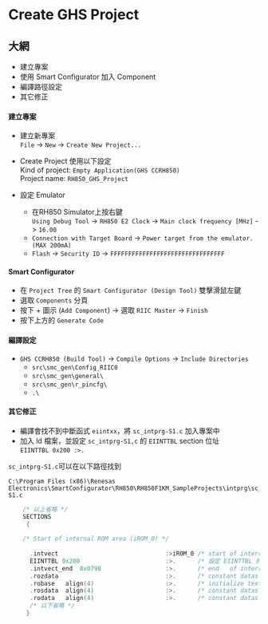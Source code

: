 Create GHS Project
========================================
## 大網
* 建立專案
* 使用 Smart Configurator 加入 Component
* 編譯路徑設定
* 其它修正

#### 建立專案
* 建立新專案  
  `File` -> `New` -> `Create New Project...`
* Create Project 使用以下設定  
  Kind of project: `Empty Application(GHS CCRH850)`  
  Project name: `RH850_GHS_Project`

* 設定 Emulator
    + 在RH850 Simulator上按右鍵  
      `Using Debug Tool` -> `RH850 E2
    Clock` -> `Main clock frequency [MHz]` -> `16.00`  
    + `Connection with Target Board` -> `Power target from the emulator.(MAX 200mA)`
    + `Flash` -> `Security ID` -> `FFFFFFFFFFFFFFFFFFFFFFFFFFFFFFFF`

#### Smart Configurator
* 在 `Project Tree` 的 `Smart Configurator (Design Tool)` 雙擊滑鼠左鍵
* 選取 `Components` 分頁
* 按下 + 圖示 (`Add Component`) -> 選取 `RIIC Master` -> `Finish`
* 按下上方的 `Generate Code`

#### 編譯設定
* `GHS CCRH850 (Build Tool)` -> `Compile Options` -> `Include Directories`
    - `src\smc_gen\Config_RIIC0`
    - `src\smc_gen\general\`
    - `src\smc_gen\r_pincfg\`
    - `.\`

#### 其它修正
* 編譯會找不到中斷函式 `eiintxx`，將 `sc_intprg-S1.c` 加入專案中
* 加入 ld 檔案，並設定 `sc_intprg-S1,c` 的 `EIINTTBL` section 位址  
  `EIINTTBL 0x200 :>.`

`sc_intprg-S1.c`可以在以下路徑找到

    C:\Program Files (x86)\Renesas Electronics\SmartConfigurator\RH850\RH850F1KM_SampleProjects\intprg\sc_intprg-S1.c

```c
    /* 以上省略 */
    SECTIONS
     {
    
    /* Start of internal ROM area (iROM_0) */
    
      .intvect                              :>iROM_0 /* start of interrupt vector */
      EIINTTBL 0x200                        :>.      /* 設定 EIINTTBL 的位址為 0x200 */
      .intvect_end  0x0798                  :>.      /* end   of interrupt vector */
      .rozdata                              :>.      /* constant datas in ZDA area */
      .robase   align(4)                    :>.      /* initialize textpointer TP for SDA addressing */
      .rosdata  align(4)                    :>.      /* constant datas in SDA area */
      .rodata   align(4)                    :>.      /* constant datas in normal area */
      /* 以下省略 */
     }
```
